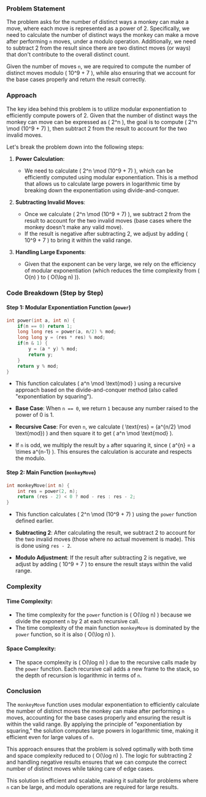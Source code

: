 ### Problem Statement

The problem asks for the number of distinct ways a monkey can make a move, where each move is represented as a power of 2. Specifically, we need to calculate the number of distinct ways the monkey can make a move after performing `n` moves, under a modulo operation. Additionally, we need to subtract 2 from the result since there are two distinct moves (or ways) that don't contribute to the overall distinct count.

Given the number of moves `n`, we are required to compute the number of distinct moves modulo \( 10^9 + 7 \), while also ensuring that we account for the base cases properly and return the result correctly.

### Approach

The key idea behind this problem is to utilize modular exponentiation to efficiently compute powers of 2. Given that the number of distinct ways the monkey can move can be expressed as \( 2^n \), the goal is to compute \( 2^n \mod (10^9 + 7) \), then subtract 2 from the result to account for the two invalid moves.

Let's break the problem down into the following steps:

1. **Power Calculation**:
   - We need to calculate \( 2^n \mod (10^9 + 7) \), which can be efficiently computed using modular exponentiation. This is a method that allows us to calculate large powers in logarithmic time by breaking down the exponentiation using divide-and-conquer.
   
2. **Subtracting Invalid Moves**:
   - Once we calculate \( 2^n \mod (10^9 + 7) \), we subtract 2 from the result to account for the two invalid moves (base cases where the monkey doesn't make any valid move).
   - If the result is negative after subtracting 2, we adjust by adding \( 10^9 + 7 \) to bring it within the valid range.

3. **Handling Large Exponents**:
   - Given that the exponent can be very large, we rely on the efficiency of modular exponentiation (which reduces the time complexity from \( O(n) \) to \( O(\log n) \)).

### Code Breakdown (Step by Step)

#### Step 1: Modular Exponentiation Function (`power`)

```cpp
int power(int a, int n) {
    if(n == 0) return 1;
    long long res = power(a, n/2) % mod;
    long long y = (res * res) % mod;
    if(n & 1) {
        y = (a * y) % mod;
        return y;            
    }
    return y % mod;
}
```

- This function calculates \( a^n \mod \text{mod} \) using a recursive approach based on the divide-and-conquer method (also called "exponentiation by squaring").
  
- **Base Case**: When `n == 0`, we return `1` because any number raised to the power of 0 is 1.
  
- **Recursive Case**: For even `n`, we calculate \( \text{res} = (a^{n/2} \mod \text{mod}) \) and then square it to get \( a^n \mod \text{mod} \).
  
- If `n` is odd, we multiply the result by `a` after squaring it, since \( a^{n} = a \times a^{n-1} \). This ensures the calculation is accurate and respects the modulo.

#### Step 2: Main Function (`monkeyMove`)

```cpp
int monkeyMove(int n) {
    int res = power(2, n);
    return (res - 2) < 0 ? mod - res : res - 2;
}
```

- This function calculates \( 2^n \mod (10^9 + 7) \) using the `power` function defined earlier.
  
- **Subtracting 2**: After calculating the result, we subtract 2 to account for the two invalid moves (those where no actual movement is made). This is done using `res - 2`.
  
- **Modulo Adjustment**: If the result after subtracting 2 is negative, we adjust by adding \( 10^9 + 7 \) to ensure the result stays within the valid range.

### Complexity

#### Time Complexity:
- The time complexity for the `power` function is \( O(\log n) \) because we divide the exponent `n` by 2 at each recursive call.
- The time complexity of the main function `monkeyMove` is dominated by the `power` function, so it is also \( O(\log n) \).

#### Space Complexity:
- The space complexity is \( O(\log n) \) due to the recursive calls made by the `power` function. Each recursive call adds a new frame to the stack, so the depth of recursion is logarithmic in terms of `n`.

### Conclusion

The `monkeyMove` function uses modular exponentiation to efficiently calculate the number of distinct moves the monkey can make after performing `n` moves, accounting for the base cases properly and ensuring the result is within the valid range. By applying the principle of "exponentiation by squaring," the solution computes large powers in logarithmic time, making it efficient even for large values of `n`.

This approach ensures that the problem is solved optimally with both time and space complexity reduced to \( O(\log n) \). The logic for subtracting 2 and handling negative results ensures that we can compute the correct number of distinct moves while taking care of edge cases.

This solution is efficient and scalable, making it suitable for problems where `n` can be large, and modulo operations are required for large results.